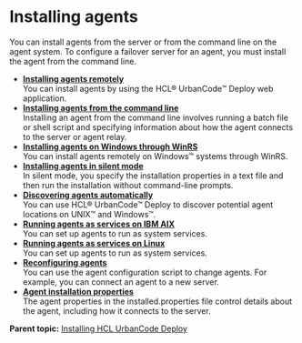 # Installing agents

You can install agents from the server or from the command line on the agent system. To configure a failover server for an agent, you must install the agent from the command line.

-   **[Installing agents remotely](../../com.ibm.udeploy.doc/topics/agent_installremote.md)**  
You can install agents by using the HCL® UrbanCode™ Deploy web application.
-   **[Installing agents from the command line](../../com.ibm.udeploy.install.doc/topics/agentInstall.md)**  
Installing an agent from the command line involves running a batch file or shell script and specifying information about how the agent connects to the server or agent relay.
-   **[Installing agents on Windows through WinRS](../../com.ibm.udeploy.install.doc/topics/agent_install_winrs.md)**  
You can install agents remotely on Windows™ systems through WinRS.
-   **[Installing agents in silent mode](../../com.ibm.udeploy.install.doc/topics/agent_install_silent.md)**  
In silent mode, you specify the installation properties in a text file and then run the installation without command-line prompts.
-   **[Discovering agents automatically](../../com.ibm.udeploy.doc/topics/agent_discovery.md)**  
You can use HCL® UrbanCode™ Deploy to discover potential agent locations on UNIX™ and Windows™.
-   **[Running agents as services on IBM AIX](../../com.ibm.udeploy.install.doc/topics/agent_install_service_AIX.md)**  
You can set up agents to run as system services.
-   **[Running agents as services on Linux](../../com.ibm.udeploy.install.doc/topics/agent_install_service.md)**  
You can set up agents to run as system services.
-   **[Reconfiguring agents](../../com.ibm.udeploy.install.doc/topics/agent_confgure.md)**  
You can use the agent configuration script to change agents. For example, you can connect an agent to a new server.
-   **[Agent installation properties](../../com.ibm.udeploy.install.doc/topics/agent_properties.md)**  
The agent properties in the installed.properties file control details about the agent, including how it connects to the server.

**Parent topic:** [Installing HCL UrbanCode Deploy](../../com.ibm.udeploy.install.doc/topics/install_ch.md)

